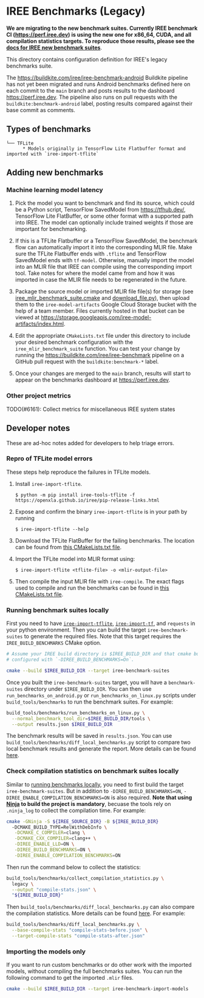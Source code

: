 # IREE Benchmarks (Legacy)

**We are migrating to the new benchmark suites. Currently IREE benchmark CI
(https://perf.iree.dev) is using the new one for x86_64, CUDA, and all
compilation statistics targets. To reproduce those results, please see the
[docs for IREE new benchmark suites](/docs/developers/developing_iree/benchmark_suites.md)**.

This directory contains configuration definition for IREE's legacy benchmarks
suite.

The https://buildkite.com/iree/iree-benchmark-android Buildkite pipeline has not yet been migrated and runs
Android benchmarks defined here on each commit to the `main` branch and posts
results to the dashboard https://perf.iree.dev. The pipeline also runs on pull
requests with the `buildkite:benchmark-android` label, posting results compared
against their base commit as comments.

## Types of benchmarks

```
└── TFLite
      * Models originally in TensorFlow Lite Flatbuffer format and imported with `iree-import-tflite`
```

## Adding new benchmarks

### Machine learning model latency

1. Pick the model you want to benchmark and find its source, which could be
   a Python script, TensorFlow SavedModel from https://tfhub.dev/, TensorFlow
   Lite FlatBuffer, or some other format with a supported path into IREE. The
   model can optionally include trained weights if those are important for
   benchmarking.

2. If this is a TFLite Flatbuffer or a TensorFlow SavedModel, the benchmark flow
   can automatically import it into the corresponding MLIR file. Make sure the
   TFLite Flatbuffer ends with `.tflite` and TensorFlow SavedModel ends with
   `tf-model`. Otherwise, manually import the model into an MLIR file that IREE
   can compile using the corresponding import tool. Take notes for where the
   model came from and how it was imported in case the MLIR file needs to be
   regenerated in the future.

3. Package the source model or imported MLIR file file(s) for storage (see
   [iree_mlir_benchmark_suite.cmake](../build_tools/cmake/iree_mlir_benchmark_suite.cmake)
   and [download_file.py](../scripts/download_file.py)), then upload them to the
   `iree-model-artifacts` Google Cloud Storage bucket with the help of a team
   member. Files currently hosted in that bucket can be viewed at
   https://storage.googleapis.com/iree-model-artifacts/index.html.

4. Edit the appropriate `CMakeLists.txt` file under this directory to include
   your desired benchmark configuration with the `iree_mlir_benchmark_suite`
   function. You can test your change by running the
   https://buildkite.com/iree/iree-benchmark pipeline on a GitHub pull request
   with the `buildkite:benchmark-*` label.

5. Once your changes are merged to the `main` branch, results will start to
   appear on the benchmarks dashboard at https://perf.iree.dev.

### Other project metrics

TODO(#6161): Collect metrics for miscellaneous IREE system states

## Developer notes

These are ad-hoc notes added for developers to help triage errors.

### Repro of TFLite model errors

These steps help reproduce the failures in TFLite models.

1. Install `iree-import-tflite`.
   ```
   $ python -m pip install iree-tools-tflite -f https://openxla.github.io/iree/pip-release-links.html
   ```

2. Expose and confirm the binary `iree-import-tflite` is in your path by running
   ```
   $ iree-import-tflite --help
   ```

3. Download the TFLite FlatBuffer for the failing benchmarks. The location can
   be found from [this CMakeLists.txt file](./TFLite/CMakeLists.txt).

4. Import the TFLite model into MLIR format using:
   ```
   $ iree-import-tflite <tflite-file> -o <mlir-output-file>
   ```

5. Then compile the input MLIR file with `iree-compile`. The exact flags used
   to compile and run the benchmarks can be found in
   [this CMakeLists.txt file](./TFLite/CMakeLists.txt).

### <a name="run-benchmark-locally"></a> Running benchmark suites locally

First you need to have [`iree-import-tflite`](https://openxla.github.io/iree/getting-started/tflite/),
[`iree-import-tf`](https://openxla.github.io/iree/getting-started/tensorflow/),
and `requests` in your python environment. Then you can build the target
`iree-benchmark-suites` to generate the required files. Note that this target
requires the `IREE_BUILD_BENCHMARKS` CMake option.

```sh
# Assume your IREE build directory is $IREE_BUILD_DIR and that cmake build was
# configured with `-DIREE_BUILD_BENCHMARKS=On`.

cmake --build $IREE_BUILD_DIR --target iree-benchmark-suites
```

Once you built the `iree-benchmark-suites` target, you will have a
`benchmark-suites` directory under `$IREE_BUILD_DIR`. You can then use
`run_benchmarks_on_android.py` or `run_benchmarks_on_linux.py` scripts under
`build_tools/benchmarks` to run the benchmark suites. For example:

```sh
build_tools/benchmarks/run_benchmarks_on_linux.py \
  --normal_benchmark_tool_dir=$IREE_BUILD_DIR/tools \
  --output results.json $IREE_BUILD_DIR
```

The benchmark results will be saved in `results.json`. You can use
`build_tools/benchmarks/diff_local_benchmarks.py` script to compare two local
benchmark results and generate the report. More details can be found
[here](/build_tools/benchmarks/README.md).

### <a name="collect-compile-stats"></a> Check compilation statistics on benchmark suites locally

Similar to [running benchmarks locally](#run-benchmark-locally), you need to
first build the target `iree-benchmark-suites`. But in addition to
`-DIREE_BUILD_BENCHMARKS=ON`, `-DIREE_ENABLE_COMPILATION_BENCHMARKS=ON` is also
required. **Note that using [Ninja](https://ninja-build.org/) to build the
project is mandatory**, becuase the tools rely on `.ninja_log` to collect the
compilation time. For example:

```sh
cmake -GNinja -S ${IREE_SOURCE_DIR} -B ${IREE_BUILD_DIR}
  -DCMAKE_BUILD_TYPE=RelWithDebInfo \
   -DCMAKE_C_COMPILER=clang \
   -DCMAKE_CXX_COMPILER=clang++ \
   -DIREE_ENABLE_LLD=ON \
   -DIREE_BUILD_BENCHMARKS=ON \
   -DIREE_ENABLE_COMPILATION_BENCHMARKS=ON
```

Then run the command below to collect the statistics:

```sh
build_tools/benchmarks/collect_compilation_statistics.py \
  legacy \
  --output "compile-stats.json" \
  "${IREE_BUILD_DIR}"
```

Then `build_tools/benchmarks/diff_local_benchmarks.py` can also compare the
compilation statistics. More details can be found
[here](/build_tools/benchmarks/README.md). For example:

```sh
build_tools/benchmarks/diff_local_benchmarks.py \
  --base-compile-stats "compile-stats-before.json" \
  --target-compile-stats "compile-stats-after.json"
```

### Importing the models only

If you want to run custom benchmarks or do other work with the imported models,
without compiling the full benchmarks suites. You can run the following command
to get the imported `.mlir` files.

```sh
cmake --build $IREE_BUILD_DIR --target iree-benchmark-import-models
```
